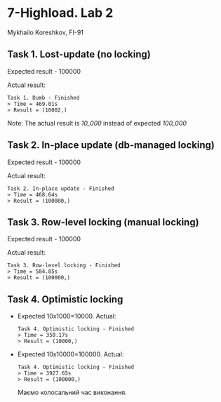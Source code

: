 # 7-Highload. Lab 2
Mykhailo Koreshkov, FI-91

## Task 1. Lost-update (no locking)
Expected result - 100000

Actual result:
```
Task 1. Dumb - Finished
> Time = 469.01s
> Result = (10002,)
```

Note: The actual result is *10_000* instead of expected *100_000*

## Task 2. In-place update (db-managed locking)
Expected result - 100000

Actual result:
```
Task 2. In-place update - Finished
> Time = 468.64s
> Result = (100000,)
```

## Task 3. Row-level locking (manual locking)
Expected result - 100000

Actual result:
```
Task 3. Row-level locking - Finished
> Time = 584.85s
> Result = (100000,)
```

## Task 4. Optimistic locking

- Expected 10x1000=10000. Actual:
    ```
    Task 4. Optimistic locking - Finished
    > Time = 350.17s
    > Result = (10000,)
    ```
- Expected 10x10000=100000. Actual:
    ```
    Task 4. Optimistic locking - Finished
    > Time = 3927.65s
    > Result = (100000,)
    ```   
    Маємо колосальний час виконання.





